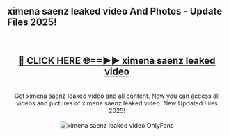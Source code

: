 <h2>ximena saenz leaked video And Photos - Update Files 2025!</h2>
<br>
<div align="center">
<h2><a href="https://top-ai-tools.click/QrbHav" rel="nofollow">🔴 CLICK HERE 🌐==►► ximena saenz leaked video</a></h2>
<br>
Get ximena saenz leaked video and all content. Now you can access all videos and pictures of ximena saenz leaked video. New Updated Files 2025!
<br>
<br>
<a href="https://top-ai-tools.click/QrbHav" rel="nofollow" data-target="animated-image.originalLink"><img src="https://i.ibb.co.com/WyWwxjT/player-gif2.gif" alt="ximena saenz leaked video OnlyFans" style="max-width: 100%; display: inline-block;" data-target="animated-image.originalImage"></a>
</div>
<br>